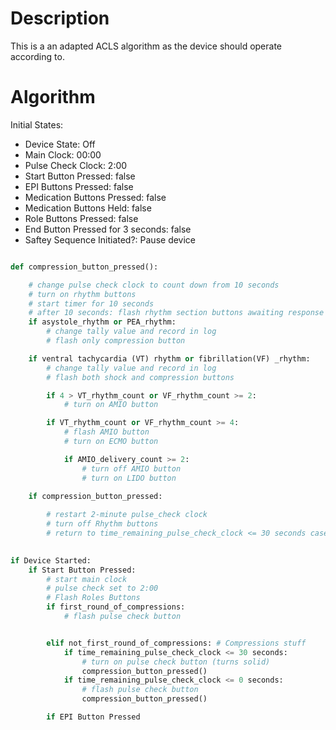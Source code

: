# Description

This is a an adapted ACLS algorithm as the device should operate according to.

# Algorithm

Initial States:
- Device State: Off
- Main Clock: 00:00
- Pulse Check Clock: 2:00
- Start Button Pressed: false
- EPI Buttons Pressed: false
- Medication Buttons Pressed: false
- Medication Buttons Held: false
- Role Buttons Pressed: false
- End Button Pressed for 3 seconds: false
- Saftey Sequence Initiated?: Pause device

```python

def compression_button_pressed():

    # change pulse check clock to count down from 10 seconds
    # turn on rhythm buttons
    # start timer for 10 seconds
    # after 10 seconds: flash rhythm section buttons awaiting response
    if asystole_rhythm or PEA_rhythm:
        # change tally value and record in log
        # flash only compression button

    if ventral tachycardia (VT) rhythm or fibrillation(VF) _rhythm:
        # change tally value and record in log
        # flash both shock and compression buttons

        if 4 > VT_rhythm_count or VF_rhythm_count >= 2:
            # turn on AMIO button

        if VT_rhythm_count or VF_rhythm_count >= 4:
            # flash AMIO button
            # turn on ECMO button

            if AMIO_delivery_count >= 2:
                # turn off AMIO button
                # turn on LIDO button
            
    if compression_button_pressed:

        # restart 2-minute pulse_check clock
        # turn off Rhythm buttons
        # return to time_remaining_pulse_check_clock <= 30 seconds case     
    

if Device Started:
    if Start Button Pressed:
        # start main clock
        # pulse check set to 2:00
        # Flash Roles Buttons
        if first_round_of_compressions:
            # flash pulse check button


        elif not_first_round_of_compressions: # Compressions stuff
            if time_remaining_pulse_check_clock <= 30 seconds:
                # turn on pulse check button (turns solid)
                compression_button_pressed()
            if time_remaining_pulse_check_clock <= 0 seconds:
                # flash pulse check button
                compression_button_pressed()

        if EPI Button Pressed

```